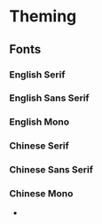 # Theming

## Fonts

### English Serif

### English Sans Serif

### English Mono

### Chinese Serif

### Chinese Sans Serif

### Chinese Mono

- 
